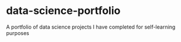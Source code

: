 # data-science-portfolio
A portfolio of data science projects I have completed for self-learning purposes
